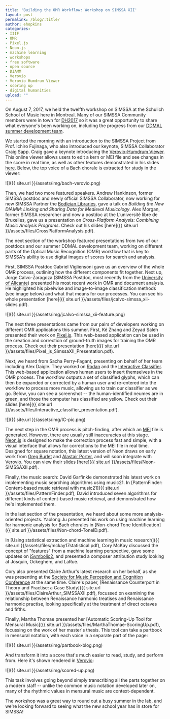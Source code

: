 ```yaml
---
title: 'Building the OMR Workflow: Workshop on SIMSSA XII'
layout: post
permalink: /blog/:title/
author: ehopkins
categories:
- IIIF
- OMR
- Pixel.js
- Neon.js
- machine learning
- workshops
- free software
- open source
- DIAMM
- Verovio
- Verovio Humdrum Viewer
- scoring up
- digital humanities
upload: ""
---
```


On August 7, 2017, we held the twelfth workshop on SIMSSA at the Schulich School of Music here in Montreal. Many of our SIMSSA Community members were in town for [DH2017](https://dh2017.adho.org/) so it was a great opportunity to share what everyone's been working on, including the progress from our [DDMAL summer development team](https://simssa.ca/blog/introducing-the-ddmal-summer-workers).

We started the morning with an introduction to the SIMSSA Project from Prof. Ichiro Fujinaga, who also introduced our keynote, SIMSSA Collaborator Craig Sapp. Craig gave a keynote introducing the [Verovio-Humdrum Viewer](http://verovio.humdrum.org/). This online viewer allows users to edit a kern or MEI file and see changes in the score in real time, as well as other features demonstrated in his slides [here](https://docs.google.com/presentation/d/1QR-XkMbJrqgmG5Hxyysf1SxObW7SR_WC0LO3Mh-L7Qs/edit#slide=id.p6). Below, the top voice of a Bach chorale is extracted for study in the viewer:

![]({{ site.url }}/assets/img/bach-verovio.png)

Then, we had two more featured speakers. Andrew Hankinson, former SIMSSA postdoc and newly official SIMSSA Collaborator, now working for new SIMSSA Partner the [Bodleian Libraries](http://www.bodleian.ox.ac.uk/), gave a talk on _Building the New DIAMM: Linking and Sharing Data for Medieval Musicology_. Alex Morgan, former SIMSSA researcher and now a postdoc at the L’université libre de Bruxelles, gave us a presentation on _Cross-Platform Analysis: Combining Music Analysis Programs_. Check out his slides [here]({{ site.url }}/assets/files/CrossPlatformAnalysis.pdf).

The next section of the workshop featured presentations from two of our postdocs and our summer DDMAL development team,
working on different parts of the Optical Music Recognition (OMR) workflow that is key to SIMSSA's ability to use digital images of scores for search and analysis.

First, SIMSSA Postdoc Gabriel Vigliensoni gave us an overview of the whole OMR process, outlining how the different components fit together. Next up, Jorge Calvo-Zaragoza (SIMSSA Postdoc, most recently from the [University of Alicante](https://www.ua.es/en/)) presented his most recent work in OMR and document analysis. He highlighted his pixelwise and image-to-image classification methods (see image below) and what that means for our processes. You can see his whole presentation [here]({{ site.url }}/assets/files/jcalvo-simssa_xii-slides.pdf).

![]({{ site.url }}/assets/img/jcalvo-simssa_xii-feature.png)

The next three presentations came from our pairs of developers working on different OMR applications this summer. First, Ké Zhang and Zeyad Saleh presented their work on [Pixel.js](https://github.com/DDMAL/Pixel.js). This web-based application can be used in the creation and correction of ground-truth images for training the OMR process. Check out their presentation [here]({{ site.url }}/assets/files/Pixel_js_SimssaXII_Presentation.pdf).

Next, we heard from Sacha Perry-Fagant, presenting on behalf of her team including Alex Daigle. They worked on [Rodan](https://github.com/DDMAL/Rodan) and the [Interactive Classifier](https://github.com/DDMAL/Interactive-Classifier). This web-based application allows human users to insert themselves in the OMR process. The workflow outputs a set of classified glyphs, which can then be expanded or corrected by a human user and re-entered into the workflow to process more music, allowing us to train our classifier as we go. Below, you can see a screenshot -- the human-identified neumes are in green, and those the computer has classified are yellow. Check out their slides [here]({{ site.url }}/assets/files/Interactive_classifier_presentation.pdf).

![]({{ site.url }}/assets/img/IC-pic.png)

The next step in the OMR process is pitch-finding, after which an [MEI](http://music-encoding.org/) file is generated. However, there are usually still inaccuracies at this stage. [Neon.js](http://ddmal.github.io/Neon.js/) is designed to make the correction process fast and simple, with a visual interface that allows for corrections to the MEI file in real time. Designed for square notation, this latest version of Neon draws on early work from [Greg Burlet](https://github.com/gburlet) and [Alastair Porter](https://github.com/alastair), and will soon integrate with [Verovio](http://www.verovio.org/index.xhtml). You can view their slides [here]({{ site.url }}/assets/files/Neon-SIMSSAXII.pdf).

Finally, the music search: David Garfinkle demonstrated his latest work on implementing music searching algorithms using music21. In [PatternFinder: Content-based music retrieval with music21]({{ site.url }}/assets/files/PatternFinder.pdf), David introduced seven algorithms for different kinds of content-based music retrieval, and demonstrated how he's implemented them.

In the last section of the presentation, we heard about some more analysis-oriented projects. Yaolong Ju presented his work on using machine learning for harmonic analysis for Bach chorales in [Non-chord Tone Identification]({{ site.url }}/assets/files/Non-chord-ToneID.pdf).

In [Using statistical extraction and machine learning in music research]({{ site.url }}/assets/files/mckay17statistical.pdf), Cory McKay discussed the concept of "features" from a machine learning perspective, gave some updates on [jSymbolic2](http://jmir.sourceforge.net/index_jSymbolic.html), and presented a composer attribution study looking at Josquin, Ockeghem, and LaRue.

Cory also presented Claire Arthur's latest research on her behalf, as she was presenting at the [Society for Music Perception and Cognition Conference](http://smpc.ucsd.edu/) at the same time. Claire's paper, [Renaissance Counterport in Theory and Practise: a Case Study]({{ site.url }}/assets/files/ClaireArthur_SIMSSAXII.pdf), focussed on examining the relationship between Renaissance harmonic treatises and Renaissance harmonic practise, looking specifically at the treatment of direct octaves and fifths.

Finally, Martha Thomae presented her [Automatic Scoring-Up Tool for Mensural Music]({{ site.url }}/assets/files/MarthaThomae-ScoringUp.pdf), focussing on the work of her master's thesis. This tool can take a partbook in mensural notation, with each voice in a separate part of the page:

![]({{ site.url }}/assets/img/partbook-blog.png)

And transform it into a score that's much easier to read, study, and perform from. Here it's shown rendered in [Verovio](http://www.verovio.org/index.xhtml):

![]({{ site.url }}/assets/img/scored-up.png)

This task involves going beyond simply transcribing all the parts together on a modern staff -- unlike the common music notation developed later on, many of the rhythmic values in mensural music are context-dependent.

The workshop was a great way to round out a busy summer in the lab, and we're looking forward to seeing what the new school year has in store for SIMSSA!
